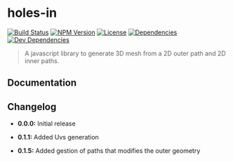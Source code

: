 # holes-in

[![Build Status](https://travis-ci.org/wanadev/holes-in.svg?branch=master)](https://travis-ci.org/wanadev/holes-in)
[![NPM Version](http://img.shields.io/npm/v/holes-in.svg?style=flat)](https://www.npmjs.com/package/holes-in)
[![License](http://img.shields.io/npm/l/holes-in.svg?style=flat)](https://github.com/wanadev/holes-in/blob/master/LICENSE)
[![Dependencies](https://img.shields.io/david/wanadev/holes-in.svg?maxAge=2592000)]()
[![Dev Dependencies](https://img.shields.io/david/dev/wanadev/holes-in.svg?maxAge=2592000)]()

> A javascript library to generate 3D mesh from a 2D outer path and 2D inner paths.

## Documentation

## Changelog

* **0.0.0:** Initial release

* **0.1.1:** Added Uvs generation

* **0.1.5:** Added gestion of paths that modifies the outer geometry
